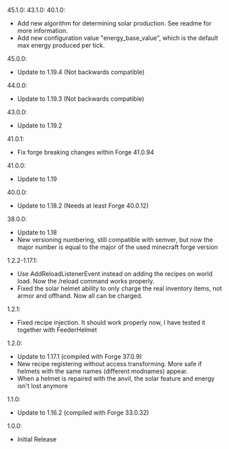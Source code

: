 45.1.0:
43.1.0:
40.1.0:
  - Add new algorithm for determining solar production. See readme for more information.
  - Add new configuration value "energy_base_value", which is the default max energy produced per tick.

45.0.0:
  - Update to 1.19.4 (Not backwards compatible)

44.0.0:
  - Update to 1.19.3 (Not backwards compatible)

43.0.0:
  - Update to 1.19.2

41.0.1:
  - Fix forge breaking changes within Forge 41.0.94

41.0.0:
  - Update to 1.19

40.0.0:
  - Update to 1.18.2 (Needs at least Forge 40.0.12)

38.0.0:
  - Update to 1.18
  - New versioning numbering, still compatible with semver, but now the major number is equal to the major of the used minecraft forge version

1.2.2-1.17.1:
  - Use AddReloadListenerEvent instead on adding the recipes on world load. Now the /reload command works properly.
  - Fixed the solar helmet ability to only charge the real inventory items, not armor and offhand. Now all can be charged.

1.2.1:
  - Fixed recipe injection. It should work properly now, I have tested it together with FeederHelmet

1.2.0:
  - Update to 1.17.1 (compiled with Forge 37.0.9)
  - New recipe registering without access transforming. More safe if helmets with the same names (different modnames) appear.
  - When a helmet is repaired with the anvil, the solar feature and energy isn't lost anymore

1.1.0:
  - Update to 1.16.2 (compiled with Forge 33.0.32)

1.0.0:
  - Initial Release